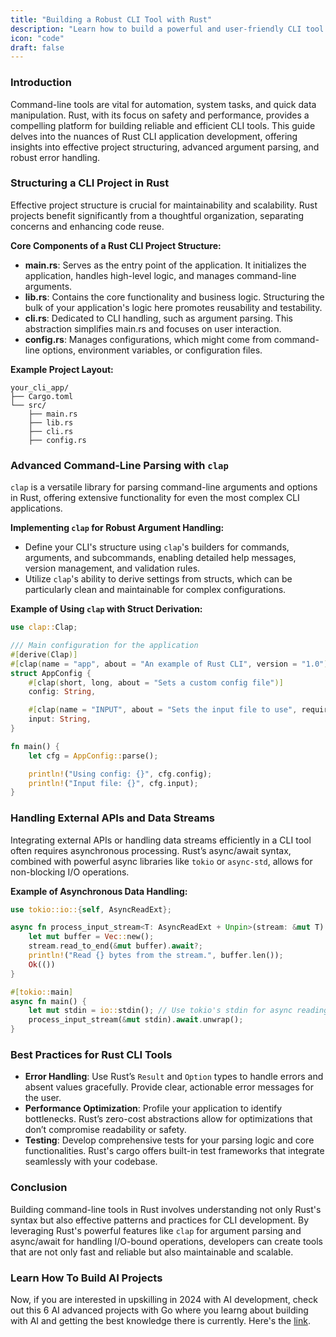 ```yaml
---
title: "Building a Robust CLI Tool with Rust"
description: "Learn how to build a powerful and user-friendly CLI tool in Rust with this comprehensive guide. Dive into structuring a CLI project, parsing command-line arguments, and managing input effectively. This post is filled with technical insights, practical coding examples, and best practices to help you develop sophisticated CLI applications in Rust."
icon: "code"
draft: false
---
```

### Introduction

Command-line tools are vital for automation, system tasks, and quick data manipulation. Rust, with its focus on safety and performance, provides a compelling platform for building reliable and efficient CLI tools. This guide delves into the nuances of Rust CLI application development, offering insights into effective project structuring, advanced argument parsing, and robust error handling.

### Structuring a CLI Project in Rust

Effective project structure is crucial for maintainability and scalability. Rust projects benefit significantly from a thoughtful organization, separating concerns and enhancing code reuse.

**Core Components of a Rust CLI Project Structure:**

- **main.rs**: Serves as the entry point of the application. It initializes the application, handles high-level logic, and manages command-line arguments.
- **lib.rs**: Contains the core functionality and business logic. Structuring the bulk of your application's logic here promotes reusability and testability.
- **cli.rs**: Dedicated to CLI handling, such as argument parsing. This abstraction simplifies main.rs and focuses on user interaction.
- **config.rs**: Manages configurations, which might come from command-line options, environment variables, or configuration files.

**Example Project Layout:**
```plaintext
your_cli_app/
├── Cargo.toml
└── src/
    ├── main.rs
    ├── lib.rs
    ├── cli.rs
    ├── config.rs
```

### Advanced Command-Line Parsing with `clap`

`clap` is a versatile library for parsing command-line arguments and options in Rust, offering extensive functionality for even the most complex CLI applications.

**Implementing `clap` for Robust Argument Handling:**
- Define your CLI's structure using `clap`'s builders for commands, arguments, and subcommands, enabling detailed help messages, version management, and validation rules.
- Utilize `clap`'s ability to derive settings from structs, which can be particularly clean and maintainable for complex configurations.

**Example of Using `clap` with Struct Derivation:**
```rust
use clap::Clap;

/// Main configuration for the application
#[derive(Clap)]
#[clap(name = "app", about = "An example of Rust CLI", version = "1.0")]
struct AppConfig {
    #[clap(short, long, about = "Sets a custom config file")]
    config: String,

    #[clap(name = "INPUT", about = "Sets the input file to use", required = true)]
    input: String,
}

fn main() {
    let cfg = AppConfig::parse();

    println!("Using config: {}", cfg.config);
    println!("Input file: {}", cfg.input);
}
```

### Handling External APIs and Data Streams

Integrating external APIs or handling data streams efficiently in a CLI tool often requires asynchronous processing. Rust’s async/await syntax, combined with powerful async libraries like `tokio` or `async-std`, allows for non-blocking I/O operations.

**Example of Asynchronous Data Handling:**
```rust
use tokio::io::{self, AsyncReadExt};

async fn process_input_stream<T: AsyncReadExt + Unpin>(stream: &mut T) -> io::Result<()> {
    let mut buffer = Vec::new();
    stream.read_to_end(&mut buffer).await?;
    println!("Read {} bytes from the stream.", buffer.len());
    Ok(())
}

#[tokio::main]
async fn main() {
    let mut stdin = io::stdin(); // Use tokio's stdin for async reading
    process_input_stream(&mut stdin).await.unwrap();
}
```

### Best Practices for Rust CLI Tools

- **Error Handling**: Use Rust’s `Result` and `Option` types to handle errors and absent values gracefully. Provide clear, actionable error messages for the user.
- **Performance Optimization**: Profile your application to identify bottlenecks. Rust’s zero-cost abstractions allow for optimizations that don’t compromise readability or safety.
- **Testing**: Develop comprehensive tests for your parsing logic and core functionalities. Rust's cargo offers built-in test frameworks that integrate seamlessly with your codebase.

### Conclusion

Building command-line tools in Rust involves understanding not only Rust's syntax but also effective patterns and practices for CLI development. By leveraging Rust's powerful features like `clap` for argument parsing and async/await for handling I/O-bound operations, developers can create tools that are not only fast and reliable but also maintainable and scalable.

### Learn How To Build AI Projects

Now, if you are interested in upskilling in 2024 with AI development, check out this 6 AI advanced projects with Go where you learng about building with AI and getting the best knowledge there is currently. Here's the [link](https://akhilsharmatech.gumroad.com/l/zgxqq).